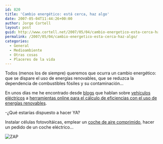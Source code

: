 ```yaml
---
id: 820
title: 'Cambio energético: está cerca, haz algo'
date: 2007-05-04T11:44:26+00:00
author: Jorge Cortell
layout: post
guid: http://www.cortell.net/2007/05/04/cambio-energetico-esta-cerca-haz-algo/
permalink: /2007/05/04/cambio-energetico-esta-cerca-haz-algo/
categories:
  - General
  - Medioambiente
  - Otras cosas
  - Placeres de la vida
---
```

Todos (menos los de siempre) queremos que ocurra un cambio energético: que se dispare el uso de energí­as renovables, que se reduzca la dependencia de combustibles fósiles y su contaminación...

En unos dí­as me he encontrado desde <a title="Blog" target="_blank" href="http://blog.iespana.es/notenfadesibiza">blogs</a> que hablan sobre <a title="ZAP" target="_blank" href="http://www.zapworld.com/ZAPWorld.aspx?id=388">vehí­culos eléctricos</a> a <a title="Enerpyme" target="_blank" href="http://enerpyme.es/iframeherramientasb.htm">herramientas online para el cálculo de eficiencias con el uso de energí­as renovables</a>.

-¿Qué estarí­as dispuesto a hacer YA?

Instalar células fotovoltáicas, emplear un <a title="http://www.motordeaire.com/" target="_blank" href="http://www.motordeaire.com/">coche de aire comprimido</a>, hacer un pedido de un coche eléctrico...

![ZAP](http://www.zapworld.com/ZAPCMS/uploadedImages/012.jpg "ZAP")